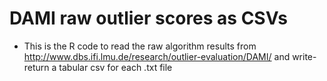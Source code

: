 # DAMI raw outlier scores as CSVs

- This is the R code to read the raw algorithm results from http://www.dbs.ifi.lmu.de/research/outlier-evaluation/DAMI/ and write-return a tabular csv for each .txt file 
